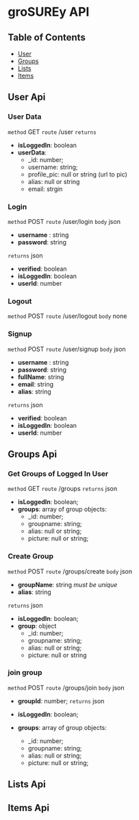 # **groSUREy API**

## Table of Contents

- [User](#user-api)
- [Groups](#groups-api)
- [Lists](#lists-api)
- [Items](#items-api)

## User Api

### User Data

`method` GET
`route` /user
`returns`

- **isLoggedIn**: boolean
- **userData**:
  - \_id: number;
  - username: string;
  - profile_pic: null or string (url to pic)
  - alias: null or string
  - email: strgin

### Login

`method` POST
`route` /user/login
`body` json

- **username** : string
- **password**: string

`returns` json

- **verified**: boolean
- **isLoggedIn**: boolean
- **userId**: number

### Logout

`method` POST
`route` /user/logout
`body` none

### Signup

`method` POST
`route` /user/signup
`body` json

- **username** : string
- **password**: string
- **fullName**: string
- **email**: string
- **alias**: string

`returns` json

- **verified**: boolean
- **isLoggedIn**: boolean
- **userId**: number

## Groups Api

### Get Groups of Logged In User

`method` GET
`route` /groups
`returns` json

- **isLoggedIn**: boolean;
- **groups**: array of group objects:
  - \_id: number;
  - groupname: string;
  - alias: null or string;
  - picture: null or string;

### Create Group

`method` POST
`route` /groups/create
`body` json

- **groupName**: string _must be unique_
- **alias**: string

`returns` json

- **isLoggedIn**: boolean;
- **group**: object
  - \_id: number;
  - groupname: string;
  - alias: null or string;
  - picture: null or string

### join group

`method` POST
`route` /groups/join
`body` json

- **groupId**: number;
  `returns` json

- **isLoggedIn**: boolean;
- **groups**: array of group objects:
  - \_id: number;
  - groupname: string;
  - alias: null or string;
  - picture: null or string;

## Lists Api

## Items Api
